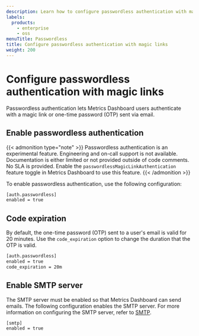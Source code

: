 ```yaml
---
description: Learn how to configure passwordless authentication with magic links in Metrics Dashboard
labels:
  products:
    - enterprise
    - oss
menuTitle: Passwordless
title: Configure passwordless authentication with magic links
weight: 200
---
```


# Configure passwordless authentication with magic links

Passwordless authentication lets Metrics Dashboard users authenticate with a magic link or one-time password (OTP) sent via email.

## Enable passwordless authentication

{{< admonition type="note" >}}
Passwordless authentication is an experimental feature. Engineering and on-call support is not available. Documentation is either limited or not provided outside of code comments. No SLA is provided. Enable the `passwordlessMagicLinkAuthentication` feature toggle in Metrics Dashboard to use this feature.
{{< /admonition >}}

To enable passwordless authentication, use the following configuration:

```bash
[auth.passwordless]
enabled = true
```

## Code expiration

By default, the one-time password (OTP) sent to a user's email is valid for 20 minutes. Use the `code_expiration` option to change the duration that the OTP is valid.

```bash
[auth.passwordless]
enabled = true
code_expiration = 20m
```

## Enable SMTP server

The SMTP server must be enabled so that Metrics Dashboard can send emails.
The following configuration enables the SMTP server.
For more information on configuring the SMTP server, refer to [SMTP](https://metrics-dashboard.com/docs/metrics-dashboard/latest/setup-metrics-dashboard/configure-metrics-dashboard/#smtp).

```bash
[smtp]
enabled = true
```
